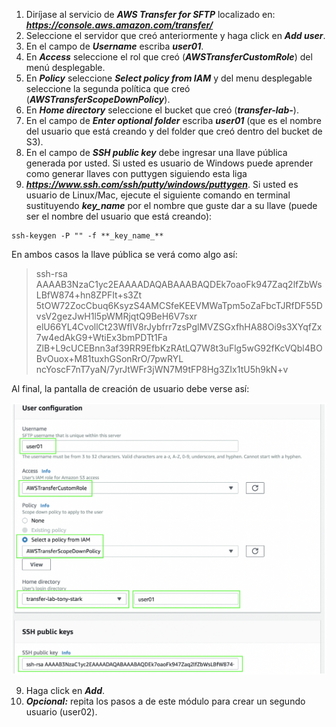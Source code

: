 1. Diríjase al servicio de **_AWS Transfer for SFTP_** localizado en:
**_https://console.aws.amazon.com/transfer/_**
2. Seleccione el servidor que creó anteriormente y haga click en **_Add user_**.
3. En el campo de **_Username_** escriba **_user01_**.
4. En **_Access_** seleccione el rol que creó (**_AWSTransferCustomRole_**) del menú desplegable.
5. En **_Policy_** seleccione **_Select policy from IAM_** y del menu desplegable seleccione la segunda política que creó (**_AWSTransferScopeDownPolicy_**).
6. En **_Home directory_** seleccione el bucket que creó (**_transfer-lab-<su-nombre>_**).
7. En el campo de **_Enter optional folder_** escriba **_user01_** (que es el nombre del usuario que está creando y del folder que creó dentro del bucket de S3).
8. En el campo de **_SSH public key_** debe ingresar una llave pública generada por usted.  Si usted es usuario de Windows puede aprender como generar llaves con puttygen siguiendo esta liga
9. **_https://www.ssh.com/ssh/putty/windows/puttygen_**. Si usted es usuario de Linux/Mac, ejecute el siguiente comando en terminal sustituyendo **_key_name_** por el nombre que guste dar a su llave (puede ser el nombre del usuario que está creando):

```
ssh-keygen -P "" -f **_key_name_**
```

En ambos casos la llave pública se verá como algo así:

> ssh-rsa AAAAB3NzaC1yc2EAAAADAQABAAABAQDEk7oaoFk947Zaq2lfZbWsLBfW874+hn8ZPFIt+s3Zt
5tOW72ZocCbuq6KsyzS4AMCSfeKEEVMWaTpm5oZaFbcTJRfDF55DvsV2gezJwH1l5pWMRjqtQ9BeH6V7sxr
elU66YL4CvollCt23WfIV8rJybfrr7zsPglMVZSGxfhHA88Oi9s3XYqfZx7w4edAkG9+WtiEx3bmPDTt1Fa
ZlB+L9cUCEBnn3af39RR9EfbKzRAtLQ7W8t3uFlg5wG92fKcVQbl4BOBvOuox+M81tuxhGSonRrO/7pwRYL
ncYoscF7nT7yaN/7yrJtWFr3jWN7M9tFP8Hg3ZIx1tU5h9kN+v

Al final, la pantalla de creación de usuario debe verse así:

![Create S3 bucket](images/usercreation.png)

9. Haga click en **_Add_**.
10. **_Opcional:_** repita los pasos a de este módulo para crear un segundo usuario (user02).
